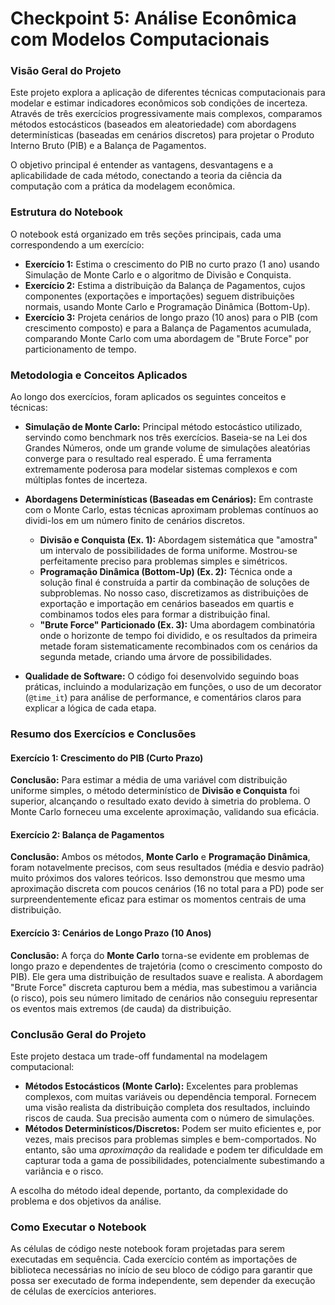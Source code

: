 # Checkpoint 5: Análise Econômica com Modelos Computacionais

### Visão Geral do Projeto

Este projeto explora a aplicação de diferentes técnicas computacionais para modelar e estimar indicadores econômicos sob condições de incerteza. Através de três exercícios progressivamente mais complexos, comparamos métodos estocásticos (baseados em aleatoriedade) com abordagens determinísticas (baseadas em cenários discretos) para projetar o Produto Interno Bruto (PIB) e a Balança de Pagamentos.

O objetivo principal é entender as vantagens, desvantagens e a aplicabilidade de cada método, conectando a teoria da ciência da computação com a prática da modelagem econômica.

### Estrutura do Notebook

O notebook está organizado em três seções principais, cada uma correspondendo a um exercício:

* **Exercício 1:** Estima o crescimento do PIB no curto prazo (1 ano) usando Simulação de Monte Carlo e o algoritmo de Divisão e Conquista.
* **Exercício 2:** Estima a distribuição da Balança de Pagamentos, cujos componentes (exportações e importações) seguem distribuições normais, usando Monte Carlo e Programação Dinâmica (Bottom-Up).
* **Exercício 3:** Projeta cenários de longo prazo (10 anos) para o PIB (com crescimento composto) e para a Balança de Pagamentos acumulada, comparando Monte Carlo com uma abordagem de "Brute Force" por particionamento de tempo.

### Metodologia e Conceitos Aplicados

Ao longo dos exercícios, foram aplicados os seguintes conceitos e técnicas:

* **Simulação de Monte Carlo:** Principal método estocástico utilizado, servindo como benchmark nos três exercícios. Baseia-se na Lei dos Grandes Números, onde um grande volume de simulações aleatórias converge para o resultado real esperado. É uma ferramenta extremamente poderosa para modelar sistemas complexos e com múltiplas fontes de incerteza.

* **Abordagens Determinísticas (Baseadas em Cenários):** Em contraste com o Monte Carlo, estas técnicas aproximam problemas contínuos ao dividi-los em um número finito de cenários discretos.
    * **Divisão e Conquista (Ex. 1):** Abordagem sistemática que "amostra" um intervalo de possibilidades de forma uniforme. Mostrou-se perfeitamente preciso para problemas simples e simétricos.
    * **Programação Dinâmica (Bottom-Up) (Ex. 2):** Técnica onde a solução final é construída a partir da combinação de soluções de subproblemas. No nosso caso, discretizamos as distribuições de exportação e importação em cenários baseados em quartis e combinamos todos eles para formar a distribuição final.
    * **"Brute Force" Particionado (Ex. 3):** Uma abordagem combinatória onde o horizonte de tempo foi dividido, e os resultados da primeira metade foram sistematicamente recombinados com os cenários da segunda metade, criando uma árvore de possibilidades.

* **Qualidade de Software:** O código foi desenvolvido seguindo boas práticas, incluindo a modularização em funções, o uso de um decorator (`@time_it`) para análise de performance, e comentários claros para explicar a lógica de cada etapa.

### Resumo dos Exercícios e Conclusões

#### Exercício 1: Crescimento do PIB (Curto Prazo)
**Conclusão:** Para estimar a média de uma variável com distribuição uniforme simples, o método determinístico de **Divisão e Conquista** foi superior, alcançando o resultado exato devido à simetria do problema. O Monte Carlo forneceu uma excelente aproximação, validando sua eficácia.

#### Exercício 2: Balança de Pagamentos
**Conclusão:** Ambos os métodos, **Monte Carlo** e **Programação Dinâmica**, foram notavelmente precisos, com seus resultados (média e desvio padrão) muito próximos dos valores teóricos. Isso demonstrou que mesmo uma aproximação discreta com poucos cenários (16 no total para a PD) pode ser surpreendentemente eficaz para estimar os momentos centrais de uma distribuição.

#### Exercício 3: Cenários de Longo Prazo (10 Anos)
**Conclusão:** A força do **Monte Carlo** torna-se evidente em problemas de longo prazo e dependentes de trajetória (como o crescimento composto do PIB). Ele gera uma distribuição de resultados suave e realista. A abordagem "Brute Force" discreta capturou bem a média, mas subestimou a variância (o risco), pois seu número limitado de cenários não conseguiu representar os eventos mais extremos (de cauda) da distribuição.

### Conclusão Geral do Projeto

Este projeto destaca um trade-off fundamental na modelagem computacional:

* **Métodos Estocásticos (Monte Carlo):** Excelentes para problemas complexos, com muitas variáveis ou dependência temporal. Fornecem uma visão realista da distribuição completa dos resultados, incluindo riscos de cauda. Sua precisão aumenta com o número de simulações.
* **Métodos Determinísticos/Discretos:** Podem ser muito eficientes e, por vezes, mais precisos para problemas simples e bem-comportados. No entanto, são uma *aproximação* da realidade e podem ter dificuldade em capturar toda a gama de possibilidades, potencialmente subestimando a variância e o risco.

A escolha do método ideal depende, portanto, da complexidade do problema e dos objetivos da análise.

### Como Executar o Notebook

As células de código neste notebook foram projetadas para serem executadas em sequência. Cada exercício contém as importações de biblioteca necessárias no início de seu bloco de código para garantir que possa ser executado de forma independente, sem depender da execução de células de exercícios anteriores.
